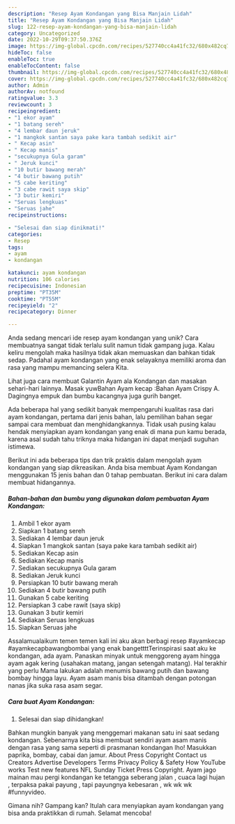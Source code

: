 ```yaml
---
description: "Resep Ayam Kondangan yang Bisa Manjain Lidah"
title: "Resep Ayam Kondangan yang Bisa Manjain Lidah"
slug: 122-resep-ayam-kondangan-yang-bisa-manjain-lidah
category: Uncategorized
date: 2022-10-29T09:37:50.376Z
image: https://img-global.cpcdn.com/recipes/527740cc4a41fc32/680x482cq70/ayam-kondangan-foto-resep-utama.jpg
hideToc: false
enableToc: true
enableTocContent: false
thumbnail: https://img-global.cpcdn.com/recipes/527740cc4a41fc32/680x482cq70/ayam-kondangan-foto-resep-utama.jpg
cover: https://img-global.cpcdn.com/recipes/527740cc4a41fc32/680x482cq70/ayam-kondangan-foto-resep-utama.jpg
author: Admin
authorAv: notfound
ratingvalue: 3.3
reviewcount: 3
recipeingredient:
- "1 ekor ayam"
- "1 batang sereh"
- "4 lembar daun jeruk"
- "1 mangkok santan saya pake kara tambah sedikit air"
- " Kecap asin"
- " Kecap manis"
- "secukupnya Gula garam"
- " Jeruk kunci"
- "10 butir bawang merah"
- "4 butir bawang putih"
- "5 cabe keriting"
- "3 cabe rawit saya skip"
- "3 butir kemiri"
- "Seruas lengkuas"
- "Seruas jahe"
recipeinstructions:

- "Selesai dan siap dinikmati!"
categories:
- Resep
tags:
- ayam
- kondangan

katakunci: ayam kondangan 
nutrition: 106 calories
recipecuisine: Indonesian
preptime: "PT35M"
cooktime: "PT55M"
recipeyield: "2"
recipecategory: Dinner

---
```





Anda sedang mencari ide resep ayam kondangan yang unik? Cara membuatnya sangat tidak terlalu sulit namun tidak gampang juga. Kalau keliru mengolah maka hasilnya tidak akan memuaskan dan bahkan tidak sedap. Padahal ayam kondangan yang enak selayaknya memiliki aroma dan rasa yang mampu memancing selera Kita.





Lihat juga cara membuat Galantin Ayam ala Kondangan dan masakan sehari-hari lainnya. Masak yuwBahan Ayam kecap :Bahan Ayam Crispy A. Dagingnya empuk dan bumbu kacangnya juga gurih banget.

Ada beberapa hal yang sedikit banyak mempengaruhi kualitas rasa dari ayam kondangan, pertama dari jenis bahan, lalu pemilihan bahan segar sampai cara membuat dan menghidangkannya. Tidak usah pusing kalau hendak menyiapkan ayam kondangan yang enak di mana pun kamu berada, karena asal sudah tahu triknya maka hidangan ini dapat menjadi suguhan istimewa.






Berikut ini ada beberapa tips dan trik praktis dalam mengolah ayam kondangan yang siap dikreasikan. Anda bisa membuat Ayam Kondangan menggunakan 15 jenis bahan dan 0 tahap pembuatan. Berikut ini cara dalam membuat hidangannya.

<!--inarticleads1-->

##### Bahan-bahan dan bumbu yang digunakan dalam pembuatan Ayam Kondangan:

1. Ambil 1 ekor ayam
1. Siapkan 1 batang sereh
1. Sediakan 4 lembar daun jeruk
1. Siapkan 1 mangkok santan (saya pake kara tambah sedikit air)
1. Sediakan  Kecap asin
1. Sediakan  Kecap manis
1. Sediakan secukupnya Gula garam
1. Sediakan  Jeruk kunci
1. Persiapkan 10 butir bawang merah
1. Sediakan 4 butir bawang putih
1. Gunakan 5 cabe keriting
1. Persiapkan 3 cabe rawit (saya skip)
1. Gunakan 3 butir kemiri
1. Sediakan Seruas lengkuas
1. Siapkan Seruas jahe


Assalamualaikum temen temen kali ini aku akan berbagi resep #ayamkecap #ayamkecapbawangbombai yang enak bangettttTerinspirasi saat aku ke kondangan, ada ayam. Panaskan minyak untuk menggoreng ayam hingga ayam agak kering (usahakan matang, jangan setengah matang). Hal terakhir yang perlu Mama lakukan adalah menumis bawang putih dan bawang bombay hingga layu. Ayam asam manis bisa ditambah dengan potongan nanas jika suka rasa asam segar. 

<!--inarticleads2-->

##### Cara buat Ayam Kondangan:


1. Selesai dan siap dihidangkan!

Bahkan mungkin banyak yang menggemari makanan satu ini saat sedang kondangan. Sebenarnya kita bisa membuat sendiri ayam asam manis dengan rasa yang sama seperti di prasmanan kondangan lho! Masukkan paprika, bombay, cabai dan jamur. About Press Copyright Contact us Creators Advertise Developers Terms Privacy Policy &amp; Safety How YouTube works Test new features NFL Sunday Ticket Press Copyright. Ayam jago mainan mau pergi kondangan ke tetangga seberang jalan , cuaca lagi hujan , terpaksa pakai payung , tapi payungnya kebesaran , wk wk wk #funnyvideo. 

Gimana nih? Gampang kan? Itulah cara menyiapkan ayam kondangan yang bisa anda praktikkan di rumah. Selamat mencoba!
